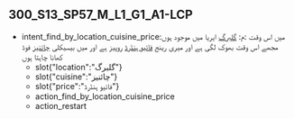 ## 300_S13_SP57_M_L1_G1_A1-LCP
* intent_find_by_location_cuisine_price:میں اس وقت :م: [گلبرگ](location) ایریا میں موجود ہوں مجھے اس وقت بھوک لگی ہے اور میری رینج [فائیو ہنڈرڈ](price) روپیز ہے اور میں بیسیکلی [چائنیز](cuisine) فوڈ کھانا چاہتا ہوں
	- slot{"location":"گلبرگ"}
	- slot{"cuisine":"چائنیز"}
	- slot{"price":"فائیو ہنڈرڈ"}
	- action_find_by_location_cuisine_price
	- action_restart